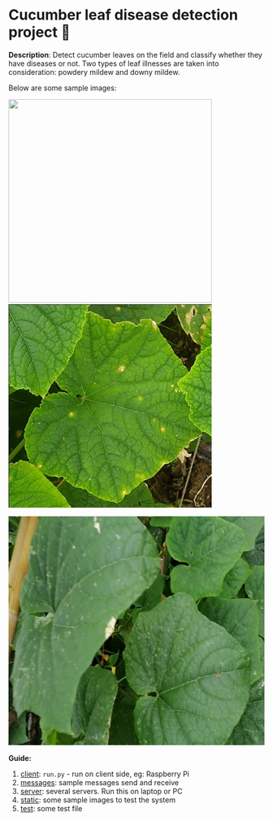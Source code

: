 # Cucumber leaf disease detection project :cucumber:

__Description__: Detect cucumber leaves on the field and classify whether they have diseases or not. Two types of leaf illnesses are taken into consideration: powdery mildew and downy mildew. 

Below are some sample images:

<img src="/static/cucumber-1.jpg" width="400" height="400"> <img src="/static/cucumber-2.jpg" width="400" height="400">

<img src="/static/cucumber-6.jpg" height="450">

__Guide:__

1. [client](client): `run.py` - run on client side, eg: Raspberry Pi
2. [messages](messages): sample messages send and receive 
3. [server](server): several servers. Run this on laptop or PC 
4. [static](static): some sample images to test the system
5. [test](test): some test file 

